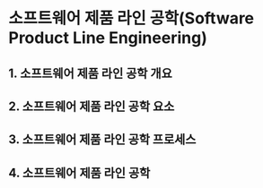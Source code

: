 # 소프트웨어 제품 라인 공학(Software Product Line Engineering)

## 1. 소프트웨어 제품 라인 공학 개요

## 2. 소프트웨어 제품 라인 공학 요소

## 3. 소프트웨어 제품 라인 공학 프로세스

## 4. 소프트웨어 제품 라인 공학 
